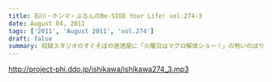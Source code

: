 ```yaml
---
title: 石川・ホンマ・ぶるんのBe-SIDE Your Life! vol.274-3
date: August 04, 2011
tags: ['2011', 'August 2011', 'vol.274']
draft: false
summary: 収録スタジオのすぐそばの居酒屋に「火曜日はマグロ解体ショー！」の熱いのぼりが！いつかいつかとはや数年。そしてレギュラー収録デーが火曜。なんとか解体ショーに間に合う時間に行ってみたい。NAMAE
---
```


http://project-phi.ddo.jp/ishikawa/ishikawa274_3.mp3
